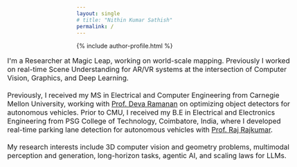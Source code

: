 ```yaml
---
layout: single
# title: "Nithin Kumar Sathish"
permalink: /
---
```


{% include author-profile.html %}

<div style="margin-left: -160px; max-width: 800px;">
  <p style="font-size: 16px; margin-bottom: 20px;">I'm a Researcher at Magic Leap, working on world-scale mapping. Previously I worked on real-time Scene Understanding for AR/VR systems at the intersection of Computer Vision, Graphics, and Deep Learning.</p>

  <p style="font-size: 16px; margin-bottom: 20px;">Previously, I received my MS in Electrical and Computer Engineering from Carnegie Mellon University, working with <a href="https://www.cs.cmu.edu/~deva/" target="_blank">Prof. Deva Ramanan</a> on optimizing object detectors for autonomous vehicles. Prior to CMU, I received my B.E in Electrical and Electronics Engineering from PSG College of Technology, Coimbatore, India, where I developed real-time parking lane detection for autonomous vehicles with <a href="https://www.ece.cmu.edu/directory/rajkumar.html" target="_blank">Prof. Raj Rajkumar</a>.</p>

  <p style="font-size: 16px; margin-bottom: 20px;">My research interests include 3D computer vision and geometry problems, multimodal perception and generation, long-horizon tasks, agentic AI, and scaling laws for LLMs.</p>
</div>